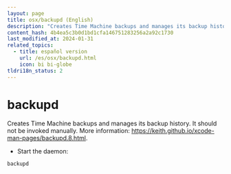 ```yaml
---
layout: page
title: osx/backupd (English)
description: "Creates Time Machine backups and manages its backup history."
content_hash: 4b4ea5c3b0d1bd1cfa146751283256a2a92c1730
last_modified_at: 2024-01-31
related_topics:
  - title: español version
    url: /es/osx/backupd.html
    icon: bi bi-globe
tldri18n_status: 2
---
```

# backupd

Creates Time Machine backups and manages its backup history.
It should not be invoked manually.
More information: <https://keith.github.io/xcode-man-pages/backupd.8.html>.

- Start the daemon:

`backupd`
